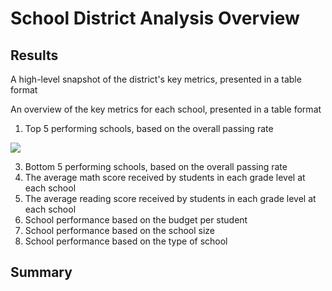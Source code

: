 # School District Analysis Overview


## Results

A high-level snapshot of the district's key metrics, presented in a table format

An overview of the key metrics for each school, presented in a table format

1. Top 5 performing schools, based on the overall passing rate
<img src="https://github.com/xJeris/School_District_Analysis/blob/main/images/bottom5.png" />

3. Bottom 5 performing schools, based on the overall passing rate
4. The average math score received by students in each grade level at each school
5. The average reading score received by students in each grade level at each school
6. School performance based on the budget per student
7. School performance based on the school size
8. School performance based on the type of school



## Summary
